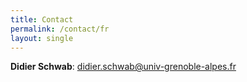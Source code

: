 ```yaml
---
title: Contact
permalink: /contact/fr
layout: single
---
```


__Didier Schwab__: <didier.schwab@univ-grenoble-alpes.fr>

